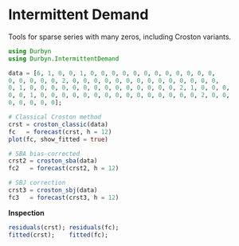 # Intermittent Demand

Tools for sparse series with many zeros, including Croston variants.

```julia
using Durbyn
using Durbyn.IntermittentDemand

data = [6, 1, 0, 0, 1, 0, 0, 0, 0, 0, 0, 0, 0, 0, 0, 0, 0,
0, 0, 0, 0, 0, 2, 0, 0, 0, 0, 0, 0, 0, 0, 0, 0, 0, 0, 0, 0,
0, 1, 0, 0, 0, 0, 0, 0, 0, 0, 0, 0, 0, 0, 0, 0, 2, 1, 0, 0, 0,
0, 0, 1, 0, 0, 0, 0, 0, 0, 0, 0, 0, 0, 0, 0, 0, 0, 0, 2, 0, 0, 
0, 0, 0, 0, 0];

# Classical Croston method
crst = croston_classic(data)
fc   = forecast(crst, h = 12)
plot(fc, show_fitted = true)

# SBA bias-corrected
crst2 = croston_sba(data)
fc2   = forecast(crst2, h = 12)

# SBJ correction
crst3 = croston_sbj(data)
fc3   = forecast(crst3, h = 12)
```

**Inspection**
```julia
residuals(crst); residuals(fc);
fitted(crst);    fitted(fc);
```
